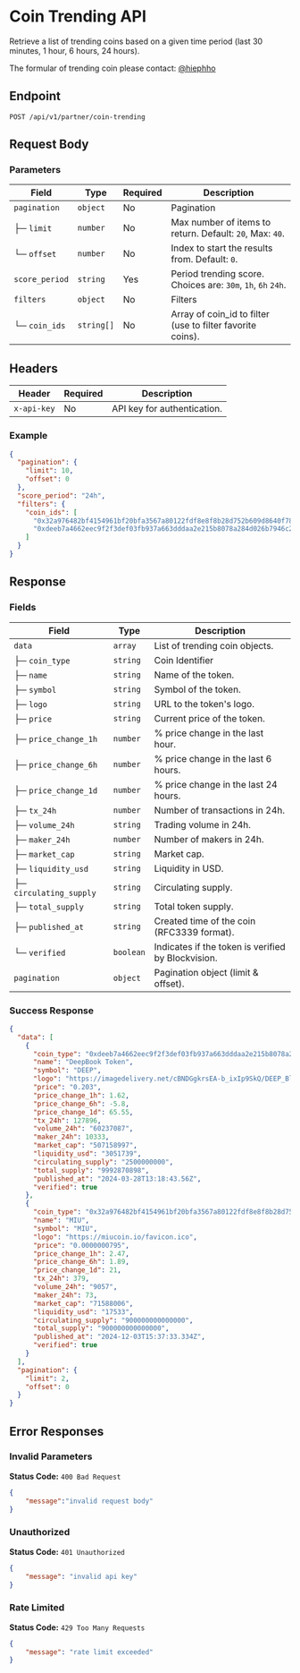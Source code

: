 
# Coin Trending API

Retrieve a list of trending coins based on a given time period (last 30 minutes, 1 hour, 6 hours, 24 hours).

The formular of trending coin please contact: [@hiephho](https://t.me/hiephho)

## Endpoint

```http
POST /api/v1/partner/coin-trending
```



## Request Body

### Parameters

| Field            | Type      | Required | Description |
|------------------|-----------|----------|-------------|
| `pagination`     | `object`  | No       | Pagination |
| ├─ `limit`       | `number`  | No       | Max number of items to return. Default: `20`, Max: `40`. |
| └─ `offset`      | `number`  | No       | Index to start the results from. Default: `0`. |
| `score_period`   | `string`  | Yes      | Period trending score. Choices are: `30m`, `1h`, `6h` `24h`. |
| `filters`        | `object`  | No       | Filters |
| └─ `coin_ids`    | `string[]`| No       | Array of coin_id to filter (use to filter favorite coins). |


## Headers

| Header         | Required | Description |
|---------------|----------|-------------|
| `x-api-key`   | No     | API key for authentication. |


### Example

```json
{
  "pagination": {
    "limit": 10,
    "offset": 0
  },
  "score_period": "24h",
  "filters": {
    "coin_ids": [
      "0x32a976482bf4154961bf20bfa3567a80122fdf8e8f8b28d752b609d8640f7846::miu::MIU",
      "0xdeeb7a4662eec9f2f3def03fb937a663dddaa2e215b8078a284d026b7946c270::deep::DEEP"
    ]
  }
}
```

## Response

### Fields

| Field               | Type     | Description |
|--------------------|----------|-------------|
| `data`             | `array`  | List of trending coin objects. |
| ├─ `coin_type`     | `string` | Coin Identifier |
| ├─ `name`          | `string` | Name of the token. |
| ├─ `symbol`        | `string` | Symbol of the token. |
| ├─ `logo`          | `string` | URL to the token's logo. |
| ├─ `price`         | `string` | Current price of the token. |
| ├─ `price_change_1h` | `number` | % price change in the last hour. |
| ├─ `price_change_6h` | `number` | % price change in the last 6 hours. |
| ├─ `price_change_1d` | `number` | % price change in the last 24 hours. |
| ├─ `tx_24h`        | `number` | Number of transactions in 24h. |
| ├─ `volume_24h`    | `string` | Trading volume in 24h. |
| ├─ `maker_24h`     | `number` | Number of makers in 24h. |
| ├─ `market_cap`    | `string` | Market cap. |
| ├─ `liquidity_usd` | `string` | Liquidity in USD. |
| ├─ `circulating_supply` | `string` | Circulating supply. |
| ├─ `total_supply`  | `string` | Total token supply. |
| ├─ `published_at`  | `string` | Created time of the coin (RFC3339 format). |
| └─ `verified`      | `boolean`| Indicates if the token is verified by Blockvision. |
| `pagination`       | `object` | Pagination object (limit & offset). |

### Success Response

```json
{
  "data": [
    {
      "coin_type": "0xdeeb7a4662eec9f2f3def03fb937a663dddaa2e215b8078a284d026b7946c270::deep::DEEP",
      "name": "DeepBook Token",
      "symbol": "DEEP",
      "logo": "https://imagedelivery.net/cBNDGgkrsEA-b_ixIp9SkQ/DEEP_BlueBackground.png/public",
      "price": "0.203",
      "price_change_1h": 1.62,
      "price_change_6h": -5.8,
      "price_change_1d": 65.55,
      "tx_24h": 127896,
      "volume_24h": "60237087",
      "maker_24h": 10333,
      "market_cap": "507158997",
      "liquidity_usd": "3051739",
      "circulating_supply": "2500000000",
      "total_supply": "9992870898",
      "published_at": "2024-03-28T13:18:43.56Z",
      "verified": true
    },
    {
      "coin_type": "0x32a976482bf4154961bf20bfa3567a80122fdf8e8f8b28d752b609d8640f7846::miu::MIU",
      "name": "MIU",
      "symbol": "MIU",
      "logo": "https://miucoin.io/favicon.ico",
      "price": "0.0000000795",
      "price_change_1h": 2.47,
      "price_change_6h": 1.89,
      "price_change_1d": 21,
      "tx_24h": 379,
      "volume_24h": "9057",
      "maker_24h": 73,
      "market_cap": "71588006",
      "liquidity_usd": "17533",
      "circulating_supply": "900000000000000",
      "total_supply": "900000000000000",
      "published_at": "2024-12-03T15:37:33.334Z",
      "verified": true
    }
  ],
  "pagination": {
    "limit": 2,
    "offset": 0
  }
}
```

## Error Responses

### Invalid Parameters
**Status Code:** `400 Bad Request`
```json
{
    "message":"invalid request body"
}
```

### Unauthorized
**Status Code:** `401 Unauthorized`
```json
{
    "message": "invalid api key"
}
```

### Rate Limited
**Status Code:** `429 Too Many Requests`
```json
{
    "message": "rate limit exceeded"
}
```
